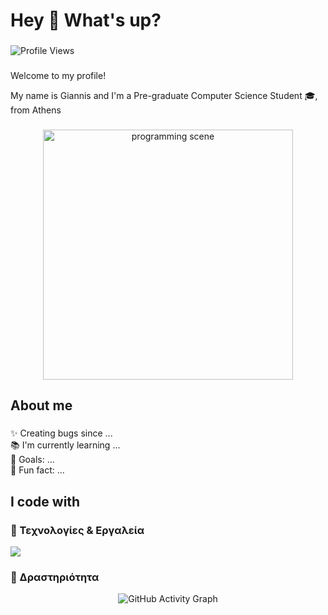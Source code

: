 <h1 align="left">Hey 👋 What's up?</h1>

###
<p align="left">
  <img src="https://komarev.com/ghpvc/?username=USERNAME&label=Profile%20Views&color=blue&style=flat" alt="Profile Views"/>
</p>

###
<p align="left">Welcome to my profile!</p>
<p align="left">My name is Giannis and I'm a Pre-graduate Computer Science Student 🎓, from Athens</p>

###

<p align="center">
  <img src="https://link-της-εικόνας-σου.gif" alt="programming scene" width="400"/>
</p>

###

<h2 align="left">About me</h2>

###

<p align="left">✨ Creating bugs since ...<br>📚 I'm currently learning ...<br>🎯 Goals: ...<br>🎲 Fun fact: ...</p> 

###

<h2 align="left">I code with</h2>

###

### 🔹 Τεχνολογίες & Εργαλεία
<p align="left">
  <img src="https://skillicons.dev/icons?i=cs,cpp,python,html,css,js,sqlite,unity,git,github" />
</p>

### 🔹 Δραστηριότητα
<p align="center">
  <img src="https://github-readme-activity-graph.vercel.app/graph?username=GiannisStath&theme=tokyo-night" alt="GitHub Activity Graph"/>
</p>


###
